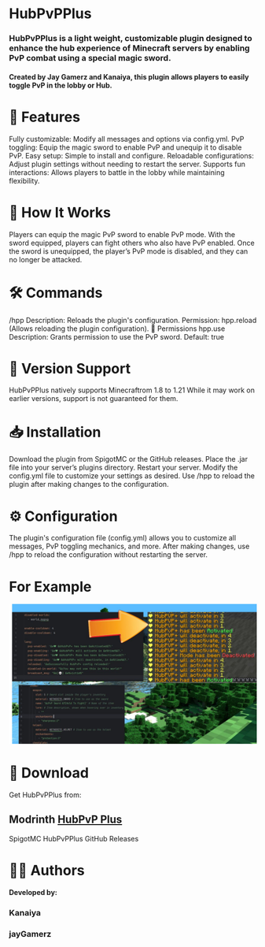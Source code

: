 # **HubPvPPlus**

### HubPvPPlus is a light weight, customizable plugin designed to enhance the hub experience of Minecraft servers by enabling PvP combat using a special magic sword.
#### Created by **Jay Gamerz** and **Kanaiya**, this plugin allows players to easily toggle PvP in the lobby or Hub.

# 📜 Features

Fully customizable: Modify all messages and options via config.yml.
PvP toggling: Equip the magic sword to enable PvP and unequip it to disable PvP.
Easy setup: Simple to install and configure.
Reloadable configurations: Adjust plugin settings without needing to restart the server.
Supports fun interactions: Allows players to battle in the lobby while maintaining flexibility.

# 🚀 How It Works

Players can equip the magic PvP sword to enable PvP mode.
With the sword equipped, players can fight others who also have PvP enabled.
Once the sword is unequipped, the player’s PvP mode is disabled, and they can no longer be attacked.

# 🛠️ Commands

/hpp
Description: Reloads the plugin's configuration.
Permission: hpp.reload (Allows reloading the plugin configuration).
📄 Permissions
hpp.use
Description: Grants permission to use the PvP sword.
Default: true

# 🛑 Version Support

HubPvPPlus natively supports Minecraftrom 1.8 to 1.21  While it may work on earlier versions, support is not guaranteed for them.

# 📥 Installation

Download the plugin from SpigotMC or the GitHub releases.
Place the .jar file into your server’s plugins directory.
Restart your server.
Modify the config.yml file to customize your settings as desired.
Use /hpp to reload the plugin after making changes to the configuration.

# ⚙️ Configuration
The plugin's configuration file (config.yml) allows you to customize all messages, PvP toggling mechanics, and more. After making changes, use /hpp to reload the configuration without restarting the server.

# **For Example**

![HubPvpPlusImage.png](HubPvpPlusImage.png)
# 🔗 Download

Get HubPvPPlus from:

## Modrinth [HubPvP Plus](https://modrinth.com/plugin/hubpvpplus)

SpigotMC HubPvPPlus
GitHub Releases

# 🧑‍💻 Authors
#### Developed by:
### Kanaiya
### jayGamerz
